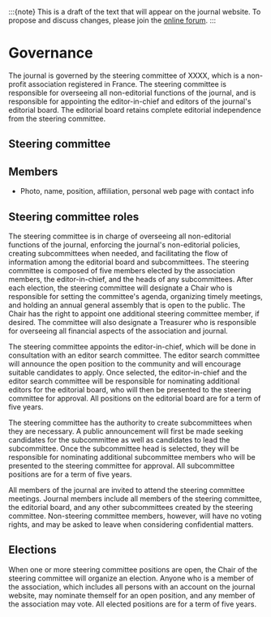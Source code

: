:::{note}
This is a draft of the text that will appear on the journal website. To propose and discuss changes, please join the [online forum](#forum).
:::

# Governance

The journal is governed by the steering committee of XXXX, which is a non-profit association registered in France. The steering committee is responsible for overseeing all non-editorial functions of the journal, and is responsible for appointing the editor-in-chief and editors of the journal's editorial board. The editorial board retains complete editorial independence from the steering committee.
## Steering committee

## Members

* Photo, name, position, affiliation, personal web page with contact info

## Steering committee roles

The steering committee is in charge of overseeing all non-editorial functions of the journal, enforcing the journal's non-editorial policies, creating subcommittees when needed, and facilitating the flow of information among the editorial board and subcommittees. The steering committee is composed of five members elected by the association members, the editor-in-chief, and the heads of any subcommittees. After each election, the steering committee will designate a Chair who is responsible for setting the committee's agenda, organizing timely meetings, and holding an annual general assembly that is open to the public. The Chair has the right to appoint one additional steering committee member, if desired. The committee will also designate a Treasurer who is responsible for overseeing all financial aspects of the association and journal.

The steering committee appoints the editor-in-chief, which will be done in consultation with an editor search committee. The editor search committee will announce the open position to the community and will encourage suitable candidates to apply. Once selected, the editor-in-chief and the editor search committee will be responsible for nominating additional editors for the editorial board, who will then be presented to the steering committee for approval. All positions on the editorial board are for a term of five years.

The steering committee has the authority to create subcommittees when they are necessary. A public announcement will first be made seeking candidates for the subcommittee as well as candidates to lead the subcommittee. Once the subcommittee head is selected, they will be responsible for nominating additional subcommittee members who will be presented to the steering committee for approval. All subcommittee positions are for a term of five years.

All members of the journal are invited to attend the steering committee meetings. Journal members include all members of the steering committee, the editorial board, and any other subcommittees created by the steering committee. Non-steering committee members, however, will have no voting rights, and may be asked to leave when considering confidential matters.

## Elections

When one or more steering committee positions are open, the Chair of the steering committee will organize an election. Anyone who is a member of the association, which includes all persons with an account on the journal website, may nominate themself for an open position, and any member of the association may vote. All elected positions are for a term of five years.

